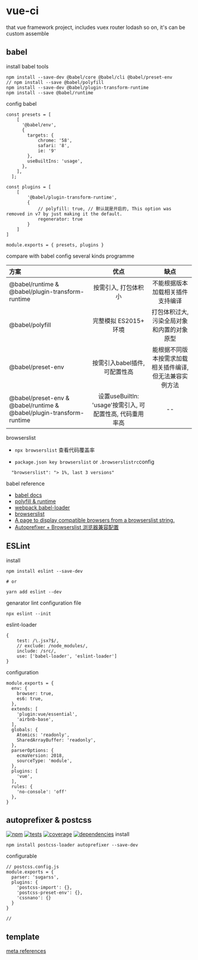 # vue-ci
that vue framework project, includes vuex router lodash so on, it's can be custom assemble

## babel
install babel tools
```
npm install --save-dev @babel/core @babel/cli @babel/preset-env
// npm install --save @babel/polyfill
npm install --save-dev @babel/plugin-transform-runtime
npm install --save @babel/runtime
```

config babel
```
const presets = [
    [
      '@babel/env',
      {
        targets: {
            chrome: '58',
            safari: '8',
            ie: '9'
        },
        useBuiltIns: 'usage',
      },
    ],
  ];

const plugins = [
    [
        '@babel/plugin-transform-runtime',
        {
            // polyfill: true, // 默认就是开启的, This option was removed in v7 by just making it the default.
            regenerator: true
        }
    ]
]
  
module.exports = { presets, plugins }
```


compare with babel config several kinds programme

| 方案 | 优点  | 缺点 |
| :------------ |:---------------:| :-----:|
| @babel/runtime & @babel/plugin-transform-runtime | 按需引入, 打包体积小 | 不能根据版本加载相关插件支持编译 |
| @babel/polyfill | 完整模拟 ES2015+ 环境 | 打包体积过大, 污染全局对象和内置的对象原型 |
| @babel/preset-env | 按需引入babel插件, 可配置性高 | 能根据不同版本按需求加载相关插件编译, 但无法兼容实例方法 |
| @babel/preset-env & @babel/runtime & @babel/plugin-transform-runtime | 设置useBuiltIn: 'usage'按需引入, 可配置性高, 代码重用率高 | -- |

browserslist

- `npx browserslist` 查看代码覆盖率

- `package.json key browserslist` or `.browserslistrc`config

```
  "browserslist": "> 1%, last 3 versions"
```


babel reference
* [babel docs](https://www.babeljs.cn/docs/, "文档参照")
* [polyfill & runtime](https://juejin.im/post/5d553706e51d4561e84fcc13, "两种兼容模式对比")
* [webpack babel-loader](https://webpack.js.org/loaders/babel-loader/, "求积若渴就点吧")
* [browserslist](https://github.com/browserslist/browserslist)
* [A page to display compatible browsers from a browserslist string.](https://browserl.ist/)
* [Autoprefixer + Browserslist 浏览器兼容配置](https://zhuanlan.zhihu.com/p/81286302)

## ESLint
install
```
npm install eslint --save-dev

# or

yarn add eslint --dev
```
genarator lint configuration file
```
npx eslint --init
```

eslint-loader
```
{
    test: /\.jsx?$/,
    // exclude: /node_modules/,
    include: /src/,
    use: ['babel-loader', 'eslint-loader']
}
```

configuration
```
module.exports = {
  env: {
    browser: true,
    es6: true,
  },
  extends: [
    'plugin:vue/essential',
    'airbnb-base',
  ],
  globals: {
    Atomics: 'readonly',
    SharedArrayBuffer: 'readonly',
  },
  parserOptions: {
    ecmaVersion: 2018,
    sourceType: 'module',
  },
  plugins: [
    'vue',
  ],
  rules: {
    'no-console': 'off'
  },
}
```

## autoprefixer & postcss
[![npm](https://img.shields.io/npm/v/autoprefixer-stylus.svg?style=flat)](http://badge.fury.io/js/autoprefixer-stylus)
[![tests](https://img.shields.io/travis/jescalan/autoprefixer-stylus/master.svg?style=flat)](https://travis-ci.org/jescalan/autoprefixer-stylus)
[![coverage](https://img.shields.io/coveralls/jescalan/autoprefixer-stylus/master.svg?style=flat)](https://coveralls.io/r/jescalan/autoprefixer-stylus)
[![dependencies](https://img.shields.io/david/jescalan/autoprefixer-stylus.svg?style=flat)](https://david-dm.org/jescalan/autoprefixer-stylus)
install
```
npm install postcss-loader autoprefixer --save-dev
```

configurable
```
// postcss.config.js
module.exports = {
  parser: 'sugarss',
  plugins: {
    'postcss-import': {},
    'postcss-preset-env': {},
    'cssnano': {}
  }
}

// 
```

## template
[meta references](https://www.jianshu.com/p/b5dcc3fc1aed)

